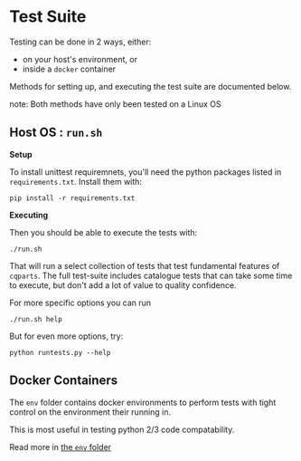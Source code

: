 # Test Suite

Testing can be done in 2 ways, either:

- on your host's environment, or
- inside a `docker` container

Methods for setting up, and executing the test suite are documented below.

note: Both methods have only been tested on a Linux OS

## Host OS : `run.sh`

**Setup**

To install unittest requiremnets, you'll need the python packages listed in
`requirements.txt`. Install them with:

    pip install -r requirements.txt


**Executing**

Then you should be able to execute the tests with:

    ./run.sh

That will run a select collection of tests that test fundamental features of
`cqparts`.  The full test-suite includes catalogue tests that can take some time
to execute, but don't add a lot of value to quality confidence.

For more specific options you can run

    ./run.sh help

But for even more options, try:

    python runtests.py --help

## Docker Containers

The `env` folder contains docker environments to perform tests with tight
control on the environment their running in.

This is most useful in testing python 2/3 code compatability.

Read more in [the `env` folder](env)
